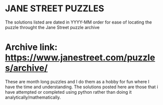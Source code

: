 # JANE STREET PUZZLES

The solutions listed are dated in YYYY-MM order for ease of locating the puzzle throught the Jane Street puzzle archive

# Archive link: https://www.janestreet.com/puzzles/archive/ 

These are month long puzzles and I do them as a hobby for fun where I have the time and understanding. The solutions posted here are those that i have attempted or completed using python rather than doing it analytically/mathematically. 
